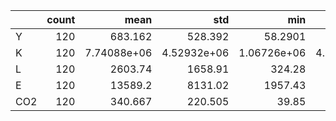 |     |   count |            mean |            std |            min |            25% |             50% |             75% |             max |
|:----|--------:|----------------:|---------------:|---------------:|---------------:|----------------:|----------------:|----------------:|
| Y   |     120 |   683.162       |  528.392       |   58.2901      |  309.708       |   485.961       |   865.806       |  2341.71        |
| K   |     120 |     7.74088e+06 |    4.52932e+06 |    1.06726e+06 |    4.62885e+06 |     6.53985e+06 |     9.44908e+06 |     2.09824e+07 |
| L   |     120 |  2603.74        | 1658.91        |  324.28        | 1336.75        |  2176.2         |  3746.68        |  6995           |
| E   |     120 | 13589.2         | 8131.02        | 1957.43        | 7458.32        | 11355           | 17084.5         | 34796.2         |
| CO2 |     120 |   340.667       |  220.505       |   39.85        |  190.601       |   272.757       |   457.705       |   937.117       |